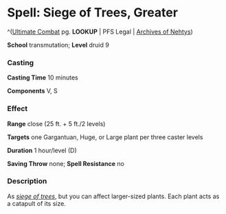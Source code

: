 # Spell: Siege of Trees, Greater

^([Ultimate Combat][ss-greater-siege-of-trees] pg. **LOOKUP** | PFS Legal | [Archives of Nehtys][sn-greater-siege-of-trees])

**School** transmutation; **Level** druid 9

### Casting

**Casting Time** 10 minutes  

**Components** V, S

### Effect

**Range** close (25 ft. + 5 ft./2 levels)  

**Targets** one Gargantuan, Huge, or Large plant per three caster levels  

**Duration** 1 hour/level (D)  

**Saving Throw** none; **Spell Resistance** no

### Description

As _[siege of trees]_, but you can affect larger-sized plants. Each plant acts as a catapult of its size.

[ss-greater-siege-of-trees]: http://paizo.com/pathfinderRPG/v57
[sn-greater-siege-of-trees]: http://www.archivesofnethys.com/SpellDisplay.aspx?ItemName=Siege%20of%20Trees%2C%20Greater
[siege of trees]: http://www.archivesofnethys.com/SpellDisplay.aspx?ItemName=siege%20of%20trees